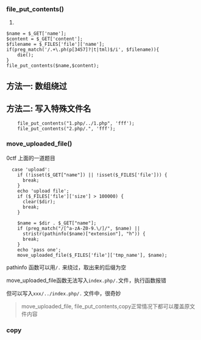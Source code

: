 ### file_put_contents()

1.

```
$name = $_GET['name'];
$content = $_GET['content'];
$filename = $_FILES['file']['name'];
if(preg_match('/.+\.ph(p[3457]?|t|tml)$/i', $filename)){
	die();
}
file_put_contents($name,$content);
```


## 方法一: 数组绕过

## 方法二: 写入特殊文件名

```
    file_put_contents("1.php/../1.php", 'fff');
    file_put_contents("2.php/.", 'fff');
```


### move_uploaded_file()

0ctf 上面的一道题目

```
  case 'upload':
    if (!isset($_GET["name"]) || !isset($_FILES['file'])) {
      break;
    }
    echo 'upload file';
    if ($_FILES['file']['size'] > 100000) {
      clear($dir);
      break;
    }

    $name = $dir . $_GET["name"];
    if (preg_match("/[^a-zA-Z0-9.\/]/", $name) ||
      stristr(pathinfo($name)["extension"], "h")) {
      break;
    }
    echo 'pass one';
    move_uploaded_file($_FILES['file']['tmp_name'], $name);
```

pathinfo 函数可以用`/.` 来绕过，取出来的后缀为空

move_uploaded_file函数无法写入`index.php/.`文件，执行函数报错

但可以写入`xxx/../index.php/.` 文件中，很奇妙

> move_uploaded_file, file_put_contents,copy正常情况下都可以覆盖原文件内容

### copy

